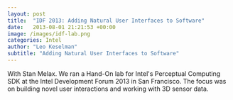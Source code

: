 ```yaml
---
layout: post
title:  "IDF 2013: Adding Natural User Interfaces to Software"
date:   2013-08-01 21:21:53 +00:00
image: /images/idf-lab.png
categories: Intel
author: "Leo Keselman"
subtitle: "Adding Natural User Interfaces to Software"
---
```

With Stan Melax. We ran a Hand-On lab for  Intel's Perceptual Computing SDK at the Intel Development Forum 2013 in San Francisco. The focus was on building novel user interactions and working with 3D sensor data.
